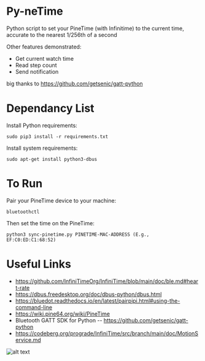 

# Py-neTime
Python script to set your PineTime (with Infinitime) to the current time, accurate to the nearest 1/256th of a second

Other features demonstrated:

  - Get current watch time
  - Read step count
  - Send notification

big thanks to https://github.com/getsenic/gatt-python

# Dependancy List

Install Python requirements:

```console
sudo pip3 install -r requirements.txt
```

Install system requirements:

```console
sudo apt-get install python3-dbus
```


# To Run

Pair your PineTime device to your machine:

```console
bluetoothctl
```

Then set the time on the PineTime:

```console
python3 sync-pinetime.py PINETIME-MAC-ADDRESS (E.g., EF:C0:ED:C1:68:52)
```

# Useful Links

  - https://github.com/InfiniTimeOrg/InfiniTime/blob/main/doc/ble.md#heart-rate
  - https://dbus.freedesktop.org/doc/dbus-python/dbus.html
  - https://bluedot.readthedocs.io/en/latest/pairpipi.html#using-the-command-line
  - https://wiki.pine64.org/wiki/PineTime
  - Bluetooth GATT SDK for Python -- https://github.com/getsenic/gatt-python
  - https://codeberg.org/prograde/InfiniTime/src/branch/main/doc/MotionService.md


![alt text](https://ironrobin.net/clover/droppy/$/PZvVn)
